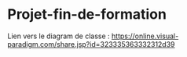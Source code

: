 # Projet-fin-de-formation


Lien vers le diagram de classe : https://online.visual-paradigm.com/share.jsp?id=323335363332312d39
